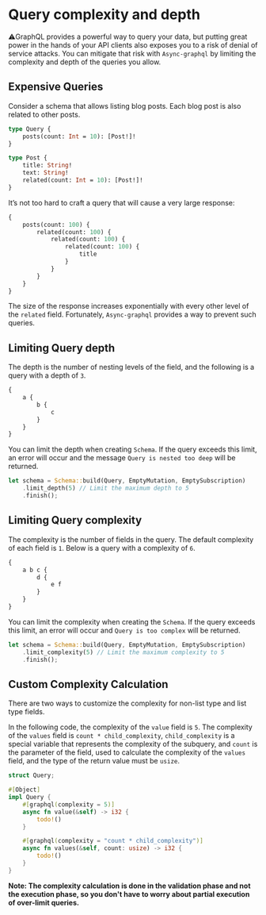 # Query complexity and depth

⚠️GraphQL provides a powerful way to query your data, but putting great
power in the hands of your API clients also exposes you to a risk of denial 
of service attacks. You can mitigate that risk with `Async-graphql` by limiting the 
complexity and depth of the queries you allow.

## Expensive Queries

Consider a schema that allows listing blog posts. Each blog post is also related to other posts.

```graphql
type Query {
	posts(count: Int = 10): [Post!]!
}

type Post {
	title: String!
	text: String!
	related(count: Int = 10): [Post!]!
}
```

It’s not too hard to craft a query that will cause a very large response:

```graphql
{
    posts(count: 100) {
        related(count: 100) {
            related(count: 100) {
                related(count: 100) {
                    title
                }
            }
        }
    }
}
```

The size of the response increases exponentially with every other level of the `related` field. Fortunately, `Async-graphql` provides 
a way to prevent such queries.

## Limiting Query depth

The depth is the number of nesting levels of the field, and the following is a query with a depth of `3`.

```graphql
{
    a {
        b {
            c
        }
    }
}
```

You can limit the depth when creating `Schema`. If the query exceeds this limit, an error will occur and the 
message `Query is nested too deep` will be returned.

```rust
let schema = Schema::build(Query, EmptyMutation, EmptySubscription)
    .limit_depth(5) // Limit the maximum depth to 5
    .finish();
```

## Limiting Query complexity

The complexity is the number of fields in the query. The default complexity of each field is `1`. Below is a 
query with a complexity of `6`.

```graphql
{
    a b c {
        d {
            e f
        }
    }
}
```

You can limit the complexity when creating the `Schema`. If the query exceeds this limit, an error will occur 
and `Query is too complex` will be returned.

```rust
let schema = Schema::build(Query, EmptyMutation, EmptySubscription)
    .limit_complexity(5) // Limit the maximum complexity to 5
    .finish();
```

## Custom Complexity Calculation

There are two ways to customize the complexity for non-list type and list type fields.

In the following code, the complexity of the `value` field is `5`. The complexity of the `values` field is `count * child_complexity`, 
`child_complexity` is a special variable that represents the complexity of the subquery, and `count` is the parameter of the field,
used to calculate the complexity of the `values` field, and the type of the return value must be `usize`.

```rust
struct Query;

#[Object]
impl Query {
    #[graphql(complexity = 5)]
    async fn value(&self) -> i32 {
        todo!()
    }

    #[graphql(complexity = "count * child_complexity")]
    async fn values(&self, count: usize) -> i32 {
        todo!()
    }
}
```

**Note: The complexity calculation is done in the validation phase and not the execution phase,
so you don't have to worry about partial execution of over-limit queries.**

